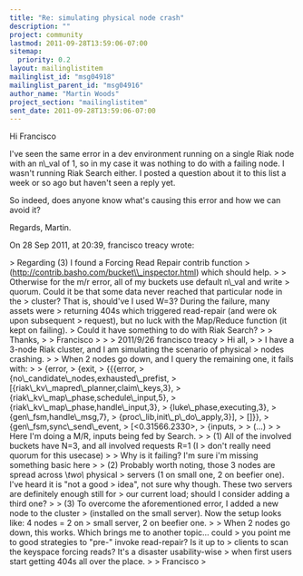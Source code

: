 ```yaml
---
title: "Re: simulating physical node crash"
description: ""
project: community
lastmod: 2011-09-28T13:59:06-07:00
sitemap:
  priority: 0.2
layout: mailinglistitem
mailinglist_id: "msg04918"
mailinglist_parent_id: "msg04916"
author_name: "Martin Woods"
project_section: "mailinglistitem"
sent_date: 2011-09-28T13:59:06-07:00
---
```



Hi Francisco

I've seen the same error in a dev environment running on a single Riak node 
with an n\\_val of 1, so in my case it was nothing to do with a failing node. I 
wasn't running Riak Search either. I posted a question about it to this list a 
week or so ago but haven't seen a reply yet. 

So indeed, does anyone know what's causing this error and how we can avoid it?

Regards,
Martin. 

On 28 Sep 2011, at 20:39, francisco treacy  wrote:

&gt; Regarding (3) I found a Forcing Read Repair contrib function 
&gt; (http://contrib.basho.com/bucket\\_inspector.html) which should help.
&gt; 
&gt; Otherwise for the m/r error, all of my buckets use default n\\_val and write 
&gt; quorum. Could it be that some data never reached that particular node in the 
&gt; cluster? That is, should've I used W=3? During the failure, many assets were 
&gt; returning 404s which triggered read-repair (and were ok upon subsequent 
&gt; request), but no luck with the Map/Reduce function (it kept on failing). 
&gt; Could it have something to do with Riak Search?
&gt; 
&gt; Thanks,
&gt; 
&gt; Francisco
&gt; 
&gt; 
&gt; 2011/9/26 francisco treacy 
&gt; Hi all,
&gt; 
&gt; I have a 3-node Riak cluster, and I am simulating the scenario of physical 
&gt; nodes crashing.
&gt; 
&gt; When 2 nodes go down, and I query the remaining one, it fails with:
&gt; 
&gt; {error,
&gt; {exit,
&gt; {{{error,
&gt; {no\\_candidate\\_nodes,exhausted\\_prefist,
&gt; [{riak\\_kv\\_mapred\\_planner,claim\\_keys,3},
&gt; {riak\\_kv\\_map\\_phase,schedule\\_input,5},
&gt; {riak\\_kv\\_map\\_phase,handle\\_input,3},
&gt; {luke\\_phase,executing,3},
&gt; {gen\\_fsm,handle\\_msg,7},
&gt; {proc\\_lib,init\\_p\\_do\\_apply,3}],
&gt; []}},
&gt; {gen\\_fsm,sync\\_send\\_event,
&gt; [&lt;0.31566.2330&gt;,
&gt; {inputs,
&gt; 
&gt; (...)
&gt; 
&gt; Here I'm doing a M/R, inputs being fed by Search.
&gt; 
&gt; (1) All of the involved buckets have N=3, and all involved requests R=1 (I 
&gt; don't really need quorum for this usecase)
&gt; 
&gt; Why is it failing? I'm sure i'm missing something basic here
&gt; 
&gt; (2) Probably worth noting, those 3 nodes are spread across \\*two\\* physical 
&gt; servers (1 on small one, 2 on beefier one). I've heard it is "not a good 
&gt; idea", not sure why though. These two servers are definitely enough still for 
&gt; our current load; should I consider adding a third one?
&gt; 
&gt; (3) To overcome the aforementioned error, I added a new node to the cluster 
&gt; (installed on the small server). Now the setup looks like: 4 nodes = 2 on 
&gt; small server, 2 on beefier one.
&gt; 
&gt; When 2 nodes go down, this works. Which brings me to another topic... could 
&gt; you point me to good strategies to "pre-" invoke read-repair? Is it up to 
&gt; clients to scan the keyspace forcing reads? It's a disaster usability-wise 
&gt; when first users start getting 404s all over the place.
&gt; 
&gt; Francisco
&gt; 

